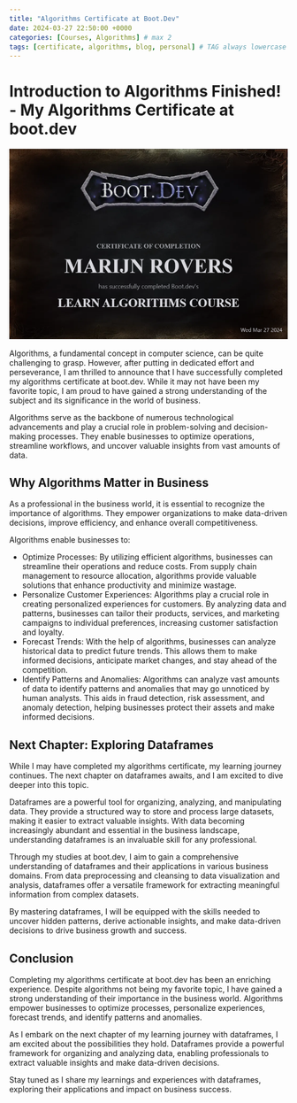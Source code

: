 ```yaml
---
title: "Algorithms Certificate at Boot.Dev"
date: 2024-03-27 22:50:00 +0000
categories: [Courses, Algorithms] # max 2
tags: [certificate, algorithms, blog, personal] # TAG always lowercase
---
```



# Introduction to Algorithms Finished! - My Algorithms Certificate at boot.dev

![Algorithms Certificate](../assets/img/uploads/bootdev_algorithms.png)

Algorithms, a fundamental concept in computer science, can be quite challenging to grasp. However, after putting in dedicated effort and perseverance, I am thrilled to announce that I have successfully completed my algorithms certificate at boot.dev. While it may not have been my favorite topic, I am proud to have gained a strong understanding of the subject and its significance in the world of business.

Algorithms serve as the backbone of numerous technological advancements and play a crucial role in problem-solving and decision-making processes. They enable businesses to optimize operations, streamline workflows, and uncover valuable insights from vast amounts of data.

## Why Algorithms Matter in Business

As a professional in the business world, it is essential to recognize the importance of algorithms. They empower organizations to make data-driven decisions, improve efficiency, and enhance overall competitiveness.

Algorithms enable businesses to:

- Optimize Processes: By utilizing efficient algorithms, businesses can streamline their operations and reduce costs. From supply chain management to resource allocation, algorithms provide valuable solutions that enhance productivity and minimize wastage.
- Personalize Customer Experiences: Algorithms play a crucial role in creating personalized experiences for customers. By analyzing data and patterns, businesses can tailor their products, services, and marketing campaigns to individual preferences, increasing customer satisfaction and loyalty.
- Forecast Trends: With the help of algorithms, businesses can analyze historical data to predict future trends. This allows them to make informed decisions, anticipate market changes, and stay ahead of the competition.
- Identify Patterns and Anomalies: Algorithms can analyze vast amounts of data to identify patterns and anomalies that may go unnoticed by human analysts. This aids in fraud detection, risk assessment, and anomaly detection, helping businesses protect their assets and make informed decisions.

## Next Chapter: Exploring Dataframes

While I may have completed my algorithms certificate, my learning journey continues. The next chapter on dataframes awaits, and I am excited to dive deeper into this topic.

Dataframes are a powerful tool for organizing, analyzing, and manipulating data. They provide a structured way to store and process large datasets, making it easier to extract valuable insights. With data becoming increasingly abundant and essential in the business landscape, understanding dataframes is an invaluable skill for any professional.

Through my studies at boot.dev, I aim to gain a comprehensive understanding of dataframes and their applications in various business domains. From data preprocessing and cleansing to data visualization and analysis, dataframes offer a versatile framework for extracting meaningful information from complex datasets.

By mastering dataframes, I will be equipped with the skills needed to uncover hidden patterns, derive actionable insights, and make data-driven decisions to drive business growth and success.

## Conclusion

Completing my algorithms certificate at boot.dev has been an enriching experience. Despite algorithms not being my favorite topic, I have gained a strong understanding of their importance in the business world. Algorithms empower businesses to optimize processes, personalize experiences, forecast trends, and identify patterns and anomalies.

As I embark on the next chapter of my learning journey with dataframes, I am excited about the possibilities they hold. Dataframes provide a powerful framework for organizing and analyzing data, enabling professionals to extract valuable insights and make data-driven decisions.

Stay tuned as I share my learnings and experiences with dataframes, exploring their applications and impact on business success.



